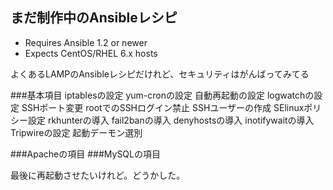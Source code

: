 ## まだ制作中のAnsibleレシピ

- Requires Ansible 1.2 or newer
- Expects CentOS/RHEL 6.x hosts

よくあるLAMPのAnsibleレシピだけれど、セキュリティはがんばってみてる

###基本項目
iptablesの設定
yum-cronの設定
自動再起動の設定
logwatchの設定
SSHポート変更
rootでのSSHログイン禁止
SSHユーザーの作成
SElinuxポリシー設定
rkhunterの導入
fail2banの導入
denyhostsの導入
inotifywaitの導入
Tripwireの設定
起動デーモン選別

###Apacheの項目
###MySQLの項目

最後に再起動させたいけれど。どうかした。
